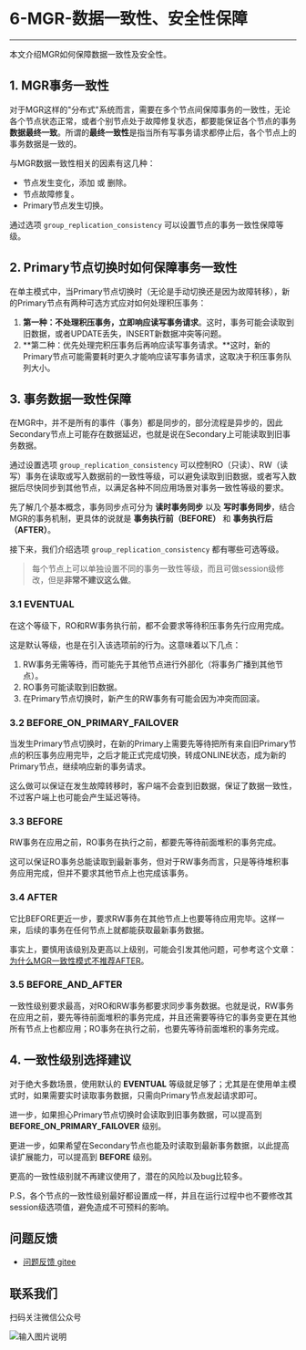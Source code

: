 # 6-MGR-数据一致性、安全性保障

---

本文介绍MGR如何保障数据一致性及安全性。

## 1. MGR事务一致性
对于MGR这样的"分布式"系统而言，需要在多个节点间保障事务的一致性，无论各个节点状态正常，或者个别节点处于故障修复状态，都要能保证各个节点的事务**数据最终一致**。所谓的**最终一致性**是指当所有写事务请求都停止后，各个节点上的事务数据是一致的。

与MGR数据一致性相关的因素有这几种：
- 节点发生变化，添加 或 删除。
- 节点故障修复。
- Primary节点发生切换。

通过选项 `group_replication_consistency` 可以设置节点的事务一致性保障等级。

## 2. Primary节点切换时如何保障事务一致性
在单主模式中，当Primary节点切换时（无论是手动切换还是因为故障转移），新的Primary节点有两种可选方式应对如何处理积压事务：
1. **第一种：不处理积压事务，立即响应读写事务请求**。这时，事务可能会读取到旧数据，或者UPDATE丢失，INSERT新数据冲突等问题。
2. **第二种：优先处理完积压事务后再响应读写事务请求。**这时，新的Primary节点可能需要耗时更久才能响应读写事务请求，这取决于积压事务队列大小。

## 3. 事务数据一致性保障
在MGR中，并不是所有的事件（事务）都是同步的，部分流程是异步的，因此Secondary节点上可能存在数据延迟，也就是说在Secondary上可能读取到旧事务数据。

通过设置选项 `group_replication_consistency` 可以控制RO（只读）、RW（读写）事务在读取或写入数据前的一致性等级，可以避免读取到旧数据，或者写入数据后尽快同步到其他节点，以满足各种不同应用场景对事务一致性等级的要求。

先了解几个基本概念，事务同步点可分为 **读时事务同步** 以及 **写时事务同步**，结合MGR的事务机制，更具体的说就是 **事务执行前（BEFORE）** 和 **事务执行后（AFTER）**。

接下来，我们介绍选项 `group_replication_consistency` 都有哪些可选等级。

> 每个节点上可以单独设置不同的事务一致性等级，而且可做session级修改，但是**非常不建议这么做**。

### 3.1 EVENTUAL
在这个等级下，RO和RW事务执行前，都不会要求等待积压事务先行应用完成。

这是默认等级，也是在引入该选项前的行为。这意味着以下几点：
1. RW事务无需等待，而可能先于其他节点进行外部化（将事务广播到其他节点）。
2. RO事务可能读取到旧数据。
3. 在Primary节点切换时，新产生的RW事务有可能会因为冲突而回滚。

### 3.2 BEFORE_ON_PRIMARY_FAILOVER
当发生Primary节点切换时，在新的Primary上需要先等待把所有来自旧Primary节点的积压事务应用完毕，之后才能正式完成切换，转成ONLINE状态，成为新的Primary节点，继续响应新的事务请求。

这么做可以保证在发生故障转移时，客户端不会查到旧数据，保证了数据一致性，不过客户端上也可能会产生延迟等待。

### 3.3 BEFORE
RW事务在应用之前，RO事务在执行之前，都要先等待前面堆积的事务完成。

这可以保证RO事务总能读取到最新事务，但对于RW事务而言，只是等待堆积事务应用完成，但并不要求其他节点上也完成该事务。

### 3.4 AFTER
它比BEFORE更近一步，要求RW事务在其他节点上也要等待应用完毕。这样一来，后续的事务在任何节点上就都能获取最新事务数据。

事实上，要慎用该级别及更高以上级别，可能会引发其他问题，可参考这个文章：[为什么MGR一致性模式不推荐AFTER](https://mp.weixin.qq.com/s/zy0VUgF_5gJuZYbzNVxPXA)。

### 3.5 BEFORE_AND_AFTER
一致性级别要求最高，对RO和RW事务都要求同步事务数据。也就是说，RW事务在应用之前，要先等待前面堆积的事务完成，并且还需要等待它的事务变更在其他所有节点上也都应用；RO事务在执行之前，也要先等待前面堆积的事务完成。

## 4. 一致性级别选择建议
对于绝大多数场景，使用默认的 **EVENTUAL** 等级就足够了；尤其是在使用单主模式时，如果需要实时读取事务数据，只需向Primary节点发起请求即可。

进一步，如果担心Primary节点切换时会读取到旧事务数据，可以提高到 **BEFORE_ON_PRIMARY_FAILOVER** 级别。

更进一步，如果希望在Secondary节点也能及时读取到最新事务数据，以此提高读扩展能力，可以提高到 **BEFORE** 级别。

更高的一致性级别就不再建议使用了，潜在的风险以及bug比较多。

P.S，各个节点的一致性级别最好都设置成一样，并且在运行过程中也不要修改其session级选项值，避免造成不可预料的影响。

**问题反馈**
---

- [问题反馈 gitee](https://gitee.com/GreatSQL/GreatSQL-Doc/issues)


**联系我们**
---

扫码关注微信公众号

![输入图片说明](https://images.gitee.com/uploads/images/2021/0802/141935_2ea2c196_8779455.jpeg "greatsql社区-wx-qrcode-0.5m.jpg")

